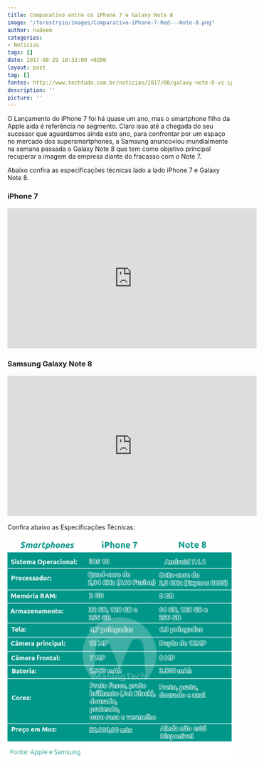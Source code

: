 ```yaml
---
title: Comparativo entre os iPhone 7 e Galaxy Note 8
image: "/forestryio/images/Comparativo-iPhone-7-Red---Note-8.png"
author: nadeem
categories:
- Noticias
tags: []
date: 2017-08-29 10:32:00 +0200
layout: post
tag: []
fontes: http://www.techtudo.com.br/noticias/2017/08/galaxy-note-8-vs-iphone-7-comparativo-desvenda-ficha-tecnica-dos-celulares.ghtml
description: ''
picture: ''
---
```



O Lançamento do iPhone 7 foi há quase um ano, mas o smartphone filho da Apple aida é referência no segmento. Claro isso até a chegada do seu sucessor que aguardamos ainda este ano, para confrontar por um espaço no mercado dos supersmartphones, a Samsung anunco«iou mundialmente na semana passada o Galaxy Note 8 que tem como objetivo principal recuperar a imagem da empresa diante do fracasso com o Note 7.

Abaixo confira as especificações técnicas lado a lado iPhone 7 e Galaxy Note 8.

### **iPhone 7**

<iframe width="560" height="315" src="https://www.youtube.com/embed/Q6dsRpVyyWs" frameborder="0" allowfullscreen></iframe>

### **Samsung Galaxy Note 8**

<iframe width="560" height="315" src="https://www.youtube.com/embed/RKYjdTiMkXM" frameborder="0" allowfullscreen></iframe>

Confira abaixo as Especificações Técnicas:

![](/forestryio/images/Comparativo-iphone-7-note-8.png)

